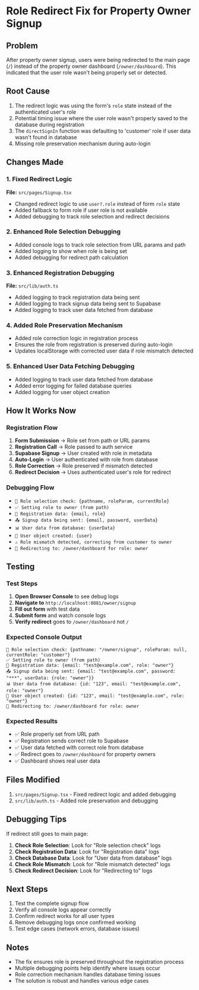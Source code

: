 # Role Redirect Fix for Property Owner Signup

## Problem
After property owner signup, users were being redirected to the main page (`/`) instead of the property owner dashboard (`/owner/dashboard`). This indicated that the user role wasn't being properly set or detected.

## Root Cause
1. The redirect logic was using the form's `role` state instead of the authenticated user's role
2. Potential timing issue where the user role wasn't properly saved to the database during registration
3. The `directSignIn` function was defaulting to 'customer' role if user data wasn't found in database
4. Missing role preservation mechanism during auto-login

## Changes Made

### 1. Fixed Redirect Logic
**File:** `src/pages/Signup.tsx`
- Changed redirect logic to use `user?.role` instead of form `role` state
- Added fallback to form role if user role is not available
- Added debugging to track role selection and redirect decisions

### 2. Enhanced Role Selection Debugging
- Added console logs to track role selection from URL params and path
- Added logging to show when role is being set
- Added debugging for redirect path calculation

### 3. Enhanced Registration Debugging
**File:** `src/lib/auth.ts`
- Added logging to track registration data being sent
- Added logging to track signup data being sent to Supabase
- Added logging to track user data fetched from database

### 4. Added Role Preservation Mechanism
- Added role correction logic in registration process
- Ensures the role from registration is preserved during auto-login
- Updates localStorage with corrected user data if role mismatch detected

### 5. Enhanced User Data Fetching Debugging
- Added logging to track user data fetched from database
- Added error logging for failed database queries
- Added logging for user object creation

## How It Works Now

### Registration Flow
1. **Form Submission** → Role set from path or URL params
2. **Registration Call** → Role passed to auth service
3. **Supabase Signup** → User created with role in metadata
4. **Auto-Login** → User authenticated with role from database
5. **Role Correction** → Role preserved if mismatch detected
6. **Redirect Decision** → Uses authenticated user's role for redirect

### Debugging Flow
- `🔄 Role selection check: {pathname, roleParam, currentRole}`
- `✅ Setting role to owner (from path)`
- `🔐 Registration data: {email, role}`
- `📤 Signup data being sent: {email, password, userData}`
- `📊 User data from database: {userData}`
- `👤 User object created: {user}`
- `⚠️ Role mismatch detected, correcting from customer to owner`
- `🚀 Redirecting to: /owner/dashboard for role: owner`

## Testing

### Test Steps
1. **Open Browser Console** to see debug logs
2. **Navigate to** `http://localhost:8081/owner/signup`
3. **Fill out form** with test data
4. **Submit form** and watch console logs
5. **Verify redirect** goes to `/owner/dashboard` not `/`

### Expected Console Output
```
🔄 Role selection check: {pathname: "/owner/signup", roleParam: null, currentRole: "customer"}
✅ Setting role to owner (from path)
🔐 Registration data: {email: "test@example.com", role: "owner"}
📤 Signup data being sent: {email: "test@example.com", password: "***", userData: {role: "owner"}}
📊 User data from database: {id: "123", email: "test@example.com", role: "owner"}
👤 User object created: {id: "123", email: "test@example.com", role: "owner"}
🚀 Redirecting to: /owner/dashboard for role: owner
```

### Expected Results
- ✅ Role properly set from URL path
- ✅ Registration sends correct role to Supabase
- ✅ User data fetched with correct role from database
- ✅ Redirect goes to `/owner/dashboard` for property owners
- ✅ Dashboard shows real user data

## Files Modified
1. `src/pages/Signup.tsx` - Fixed redirect logic and added debugging
2. `src/lib/auth.ts` - Added role preservation and debugging

## Debugging Tips
If redirect still goes to main page:
1. **Check Role Selection**: Look for "Role selection check" logs
2. **Check Registration Data**: Look for "Registration data" logs
3. **Check Database Data**: Look for "User data from database" logs
4. **Check Role Mismatch**: Look for "Role mismatch detected" logs
5. **Check Redirect Decision**: Look for "Redirecting to" logs

## Next Steps
1. Test the complete signup flow
2. Verify all console logs appear correctly
3. Confirm redirect works for all user types
4. Remove debugging logs once confirmed working
5. Test edge cases (network errors, database issues)

## Notes
- The fix ensures role is preserved throughout the registration process
- Multiple debugging points help identify where issues occur
- Role correction mechanism handles database timing issues
- The solution is robust and handles various edge cases
